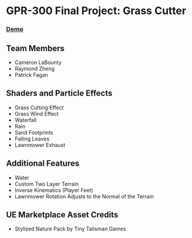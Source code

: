 # GPR-300 Final Project: Grass Cutter

### [Demo](https://drive.google.com/file/d/1HF-dKx4W-A0aQNqmrfmgWAcLSy6Ysl2K/view?usp=sharing)

## Team Members
- Cameron LaBounty
- Raymond Zheng
- Patrick Fagan

## Shaders and Particle Effects
- Grass Cutting Effect
- Grass Wind Effect
- Waterfall
- Rain
- Sand Footprints
- Falling Leaves
- Lawnmower Exhaust

## Additional Features
- Water
- Custom Two Layer Terrain
- Inverse Kinematics (Player Feet)
- Lawnmower Rotation Adjusts to the Normal of the Terrain

## UE Marketplace Asset Credits
- Stylized Nature Pack by Tiny Talisman Games

